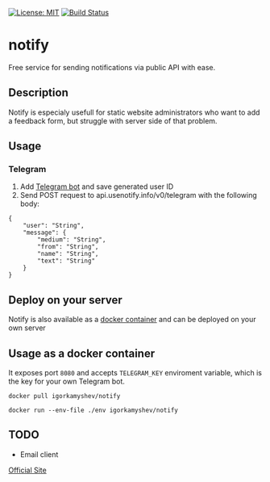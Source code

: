 [![License: MIT](https://img.shields.io/badge/License-MIT-green.svg)](https://opensource.org/licenses/MIT)
[![Build Status](https://travis-ci.org/igorkamyshev/notify.svg?branch=master)](https://travis-ci.org/igorkamyshev/notify)

# notify
Free service for sending notifications via public API with ease.

## Description
Notify is especialy usefull for static website administrators who want to add a feedback form, but struggle with server side of that problem.

## Usage
### Telegram

1. Add [Telegram bot](https://t.me/notify_me_robot) and save generated user ID
2. Send POST request to api.usenotify.info/v0/telegram with the following body:
```
{
    "user": "String",
    "message": {
        "medium": "String",
        "from": "String",
        "name": "String",
        "text": "String"
    }
}
```

## Deploy on your server
Notify is also available as a [docker container](https://hub.docker.com/r/igorkamyshev/notify/) and can be deployed on your own server

## Usage as a docker container
It exposes port ```8080``` and accepts ```TELEGRAM_KEY``` enviroment variable,  which is the key for your own Telegram bot.


```docker pull igorkamyshev/notify```

```docker run --env-file ./env igorkamyshev/notify```


## TODO
+ Email client

[Official Site](https://usenotify.info)
